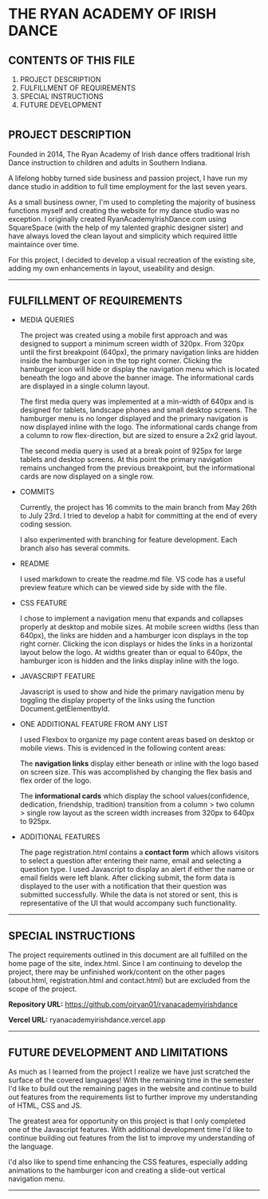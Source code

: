 THE RYAN ACADEMY OF IRISH DANCE
===============================


CONTENTS OF THIS FILE
---------------------
1. PROJECT DESCRIPTION
2. FULFILLMENT OF REQUIREMENTS  
3. SPECIAL INSTRUCTIONS
4. FUTURE DEVELOPMENT
#


PROJECT DESCRIPTION
-------------------

Founded in 2014, The Ryan Academy of Irish dance offers traditional Irish Dance instruction to children and adults in Southern Indiana.

A lifelong hobby turned side business and passion project, I have run my dance studio in addition to full time employment for the last seven years. 

As a small business owner, I'm used to completing the majority of business functions myself and creating the website for my dance studio was no exception. I originally created RyanAcademyIrishDance.com using SquareSpace (with the help of my talented graphic designer sister) and have always loved the clean layout and simplicity which required little maintaince over time.

For this project, I decided to develop a visual recreation of the existing site, adding my own enhancements in layout, useability and design.

---------------------------------------------------------------

FULFILLMENT OF REQUIREMENTS
---------------------------
* MEDIA QUERIES

    The project was created using a mobile first approach and was designed to support a minimum screen width of 320px. From 320px until the first breakpoint (640px), the primary navigation links are hidden inside the hamburger icon in the top right corner. Clicking the hamburger icon will hide or display the navigation menu which is located beneath the logo and above the banner image. The informational cards are displayed in a single column layout. 

    The first media query was implemented at a min-width of 640px and is designed for tablets, landscape phones and small desktop screens. The hamburger menu is no longer displayed and the primary navigation is now displayed inline with the logo. The informational cards change from a column to row flex-direction, but are sized to ensure a 2x2 grid layout.

    The second media query is used at a break point of 925px for large tablets and desktop screens. At this point the primary navigation remains unchanged from the previous breakpoint, but the informational cards are now displayed on a single row.

* COMMITS

    Currently, the project has 16 commits to the main branch from May 26th to July 23rd. I tried to develop a habit for committing at the end of every coding session.

    I also experimented with branching for feature development. Each branch also has several commits.

* README

    I used markdown to create the readme.md file. VS code has a useful preview feature which can be viewed side by side with the file. 

* CSS FEATURE

    I chose to implement a navigation menu that expands and collapses properly at desktop and mobile sizes. At mobile screen widths (less than 640px), the links are hidden and a hamburger icon displays in the top right corner. Clicking the icon displays or hides the links in a horizontal layout below the logo. At widths greater than or equal to 640px, the hamburger icon is hidden and the links display inline with the logo.

* JAVASCRIPT FEATURE

    Javascript is used to show and hide the primary navigation menu by toggling the display property of the links using the function Document.getElementbyId.

* ONE ADDITIONAL FEATURE FROM ANY LIST

    I used Flexbox to organize my page content areas based on desktop or mobile views. This is evidenced in the following content areas:

    The **navigation links** display either beneath or inline with the logo based on screen size. This was accomplished by changing the flex basis and flex order of the logo. 

    The **informational cards** which display the school values(confidence, dedication, friendship, tradition) transition from a column > two column > single row layout as the screen width increases from 320px to 640px to 925px.

* ADDITIONAL FEATURES

    The page registration.html contains a **contact form** which allows visitors to select a question after entering their name, email and selecting a question type. I used Javascript to display an alert if either the name or email fields were left blank. After clicking submit, the form data is displayed to the user with a notification that their question was submitted successfully. While the data is not stored or sent, this is representative of the UI that would accompany such functionality. 

---------------------------------------------------------------

SPECIAL INSTRUCTIONS
--------------------

The project requirements outlined in this document are all fulfilled on the home page of the site, index.html. Since I am continuing to develop the project, there may be unfinished work/content on the other pages (about.html, registration.html and contact.html) but are excluded from the scope of the project.

**Repository URL:** https://github.com/ojryan01/ryanacademyirishdance

**Vercel URL:** ryanacademyirishdance.vercel.app

---------------------------------------------------------------

FUTURE DEVELOPMENT AND LIMITATIONS
----------------------------------

As much as I learned from the project I realize we have just scratched the surface of the covered languages! With the remaining time in the semester I'd like to build out the remaining pages in the website and continue to build out features from the requirements list to further improve my understanding of HTML, CSS and JS. 

The greatest area for opportunity on this project is that I only completed one of the Javascript features. With additional development time I'd like to continue building out features from the list to improve my understanding of the language.

I'd also like to spend time enhancing the CSS features, especially adding animations to the hamburger icon and creating a slide-out vertical navigation menu. 

----------------------------------------------------------------

